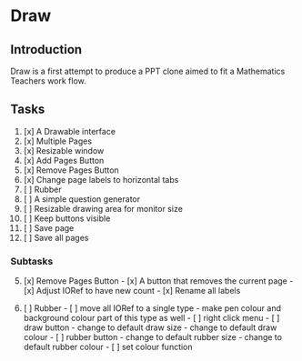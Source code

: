 # Draw
## Introduction
Draw is a first attempt to produce a PPT clone aimed to fit a Mathematics Teachers
work flow.

## Tasks
1.  [x] A Drawable interface 
2.  [x] Multiple Pages 
3.  [x] Resizable window 
4.  [x] Add Pages Button
5.  [x] Remove Pages Button
6.  [x] Change page labels to horizontal tabs
7.  [ ] Rubber 
8.  [ ] A simple question generator
9.  [ ] Resizable drawing area for monitor size 
10. [ ] Keep buttons visible
11. [ ] Save page 
12. [ ] Save all pages

### Subtasks
5.  [x] Remove Pages Button
        - [x] A button that removes the current page 
        - [x] Adjust IORef to have new count
        - [x] Rename all labels 

7.  [ ] Rubber 
        - [ ] move all IORef to a single type 
            - make pen colour and background colour part of this type as well
        - [ ] right click menu 
            - [ ] draw button 
                - change to default draw size 
                - change to default draw colour
            - [ ] rubber button 
                - change to default rubber size 
                - change to default rubber colour
        - [ ] set colour function
